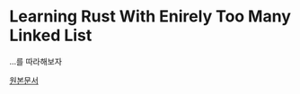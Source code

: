 # Learning Rust With Enirely Too Many Linked List 

...를 따라해보자

[원본문서](https://rust-unofficial.github.io/too-many-lists/index.html)
